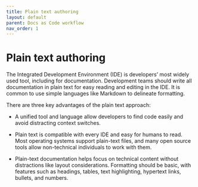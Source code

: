 ```yaml
---
title: Plain text authoring
layout: default
parent: Docs as Code workflow
nav_order: 1
---
```


# Plain text authoring
The Integrated Development Environment (IDE) is developers’ most widely used tool, including for documentation. Development teams should write all documentation in plain text for easy reading and editing in the IDE. It is common to use simple languages like Markdown to delineate formatting.

There are three key advantages of the plain text approach:

- A unified tool and language allow developers to find code easily and avoid distracting context switches.

- Plain text is compatible with every IDE and easy for humans to read. Most operating systems support plain-text files, and many open source tools allow non-technical individuals to work with them.

- Plain-text documentation helps focus on technical content without distractions like layout considerations. Formatting should be basic, with features such as headings, tables, text highlighting, hypertext links, bullets, and numbers.